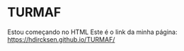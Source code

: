 # TURMAF

Estou começando no HTML
Este é o link da minha página: https://hdircksen.github.io/TURMAF/





